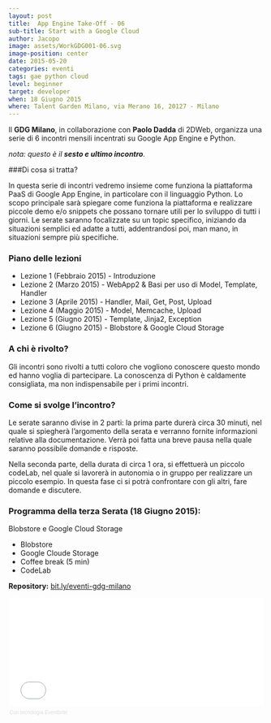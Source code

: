 ```yaml
---
layout: post
title:  App Engine Take-Off - 06
sub-title: Start with a Google Cloud
author: Jacopo
image: assets/WorkGDG001-06.svg
image-position: center
date: 2015-05-20
categories: eventi
tags: gae python cloud
level: beginner
target: developer
when: 18 Giugno 2015
where: Talent Garden Milano, via Merano 16, 20127 - Milano
---
```

Il **GDG Milano**, in collaborazione con **Paolo Dadda** di 2DWeb, organizza una serie di 6 incontri mensili incentrati su Google App Engine e Python.

*nota: questo è il **sesto e ultimo incontro**.*


###Di cosa si tratta?

In questa serie di incontri vedremo insieme come funziona la piattaforma PaaS di Google App Engine, in particolare con il linguaggio Python.
Lo scopo principale sarà spiegare come funziona la piattaforma e realizzare piccole demo e/o snippets che possano tornare utili per lo sviluppo di tutti i giorni.
Le serate saranno focalizzate su un topic specifico, iniziando da situazioni semplici ed adatte a tutti, addentrandosi poi, man mano, in situazioni sempre più specifiche.

### Piano delle lezioni

- Lezione 1 (Febbraio 2015) - Introduzione
- Lezione 2 (Marzo 2015) - WebApp2 & Basi per uso di Model, Template, Handler
- Lezione 3 (Aprile 2015) - Handler, Mail, Get, Post, Upload
- Lezione 4 (Maggio 2015) - Model, Memcache, Upload
- Lezione 5 (Giugno 2015) - Template, Jinja2, Exception
- Lezione 6 (Giugno 2015) - Blobstore & Google Cloud Storage

### A chi è rivolto?

Gli incontri sono rivolti a tutti coloro che vogliono conoscere questo mondo ed hanno voglia di partecipare. La conoscenza di Python è caldamente consigliata, ma non indispensabile per i primi incontri.

### Come si svolge l’incontro?

Le serate saranno divise in 2 parti: la prima parte durerà circa 30 minuti, nel quale si spiegherà l’argomento della serata e verranno fornite informazioni relative alla documentazione. Verrà poi fatta una breve pausa nella quale saranno possibile domande e risposte. 

Nella seconda parte, della durata di circa 1 ora, si effettuerà un piccolo codeLab, nel quale si lavorerà in autonomia o in gruppo per realizzare un piccolo esempio. In questa fase ci si potrà confrontare con gli altri, fare domande e discutere.

### Programma della terza Serata  (18 Giugno 2015): 
Blobstore e Google Cloud Storage

- Blobstore
- Google Cloude Storage
- Coffee break (5 min)
- CodeLab

**Repository:** [bit.ly/eventi-gdg-milano](http://bit.ly/eventi-gdg-milano)

<div style="width:100%; text-align:left;" ><iframe  src="//eventbrite.it/tickets-external?eid=17068629731&ref=etckt" frameborder="0" height="214" width="100%" vspace="0" hspace="0" marginheight="5" marginwidth="5" scrolling="auto" allowtransparency="true"></iframe><div style="font-family:Helvetica, Arial; font-size:10px; padding:5px 0 5px; margin:2px; width:100%; text-align:left;" ><a class="powered-by-eb" style="color: #dddddd; text-decoration: none;" target="_blank" href="http://www.eventbrite.it/r/etckt">Con tecnologia Eventbrite</a></div></div>